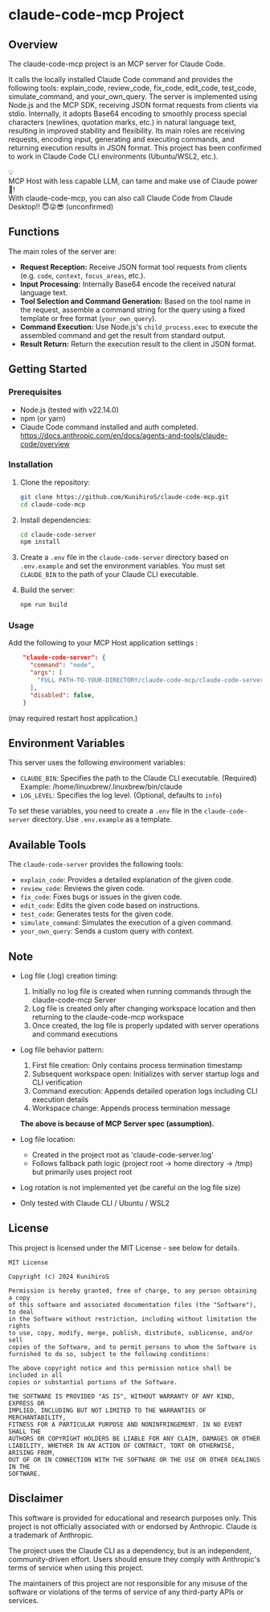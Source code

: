 # claude-code-mcp Project

## Overview

The claude-code-mcp project is an MCP server for Claude Code.

It calls the locally installed Claude Code command and provides the following tools: explain_code, review_code, fix_code, edit_code, test_code, simulate_command, and your_own_query.  The server is implemented using Node.js and the MCP SDK, receiving JSON format requests from clients via stdio. Internally, it adopts Base64 encoding to smoothly process special characters (newlines, quotation marks, etc.) in natural language text, resulting in improved stability and flexibility. Its main roles are receiving requests, encoding input, generating and executing commands, and returning execution results in JSON format.
This project has been confirmed to work in Claude Code CLI environments (Ubuntu/WSL2, etc.).

💡  
MCP Host with less capable LLM, can tame and make use of Claude power💪!  
With claude-code-mcp, you can also call Claude Code from Claude Desktop!! 😇😜😎 (unconfirmed)

## Functions
The main roles of the server are:

-   **Request Reception:** Receive JSON format tool requests from clients (e.g. `code`, `context`, `focus_areas`, etc.).
-   **Input Processing:** Internally Base64 encode the received natural language text.
-   **Tool Selection and Command Generation:** Based on the tool name in the request, assemble a command string for the query using a fixed template or free format (`your_own_query`).
-   **Command Execution:** Use Node.js's `child_process.exec` to execute the assembled command and get the result from standard output.
-   **Result Return:** Return the execution result to the client in JSON format.

## Getting Started

### Prerequisites

-   Node.js (tested with v22.14.0)
-   npm (or yarn)
-   Claude Code command installed and auth completed.
    https://docs.anthropic.com/en/docs/agents-and-tools/claude-code/overview

### Installation

1.  Clone the repository:

    ```bash
    git clone https://github.com/KunihiroS/claude-code-mcp.git
    cd claude-code-mcp
    ```
2.  Install dependencies:

    ```bash
    cd claude-code-server
    npm install
    ```

3.  Create a `.env` file in the `claude-code-server` directory based on `.env.example` and set the environment variables.  You must set `CLAUDE_BIN` to the path of your Claude CLI executable.

4.  Build the server:

    ```bash
    npm run build
    ```
### Usage

Add the following to your MCP Host application settings :

```json
    "claude-code-server": {
      "command": "node",
      "args": [
        "FULL PATH-TO-YOUR-DIRECTORY/claude-code-mcp/claude-code-server/build/index.js"
      ],
      "disabled": false,
    }
```
(may required restart host application.)

## Environment Variables

This server uses the following environment variables:

-   `CLAUDE_BIN`: Specifies the path to the Claude CLI executable. (Required)  
    Example: /home/linuxbrew/.linuxbrew/bin/claude
-   `LOG_LEVEL`: Specifies the log level. (Optional, defaults to `info`)

To set these variables, you need to create a `.env` file in the `claude-code-server` directory. Use `.env.example` as a template.

## Available Tools
The `claude-code-server` provides the following tools:

- `explain_code`: Provides a detailed explanation of the given code.
- `review_code`: Reviews the given code.
- `fix_code`: Fixes bugs or issues in the given code.
- `edit_code`: Edits the given code based on instructions.
- `test_code`: Generates tests for the given code.
- `simulate_command`: Simulates the execution of a given command.
- `your_own_query`: Sends a custom query with context.

## Note

- Log file (.log) creation timing:
  1. Initially no log file is created when running commands through the claude-code-mcp Server
  2. Log file is created only after changing workspace location and then returning to the claude-code-mcp workspace
  3. Once created, the log file is properly updated with server operations and command executions

- Log file behavior pattern:
  1. First file creation: Only contains process termination timestamp
  2. Subsequent workspace open: Initializes with server startup logs and CLI verification
  3. Command execution: Appends detailed operation logs including CLI execution details
  4. Workspace change: Appends process termination message

    **The above is because of MCP Server spec (assumption).**

- Log file location:
  - Created in the project root as 'claude-code-server.log'
  - Follows fallback path logic (project root → home directory → /tmp) but primarily uses project root

- Log rotation is not implemented yet (be careful on the log file size)
- Only tested with Claude CLI / Ubuntu / WSL2

## License

This project is licensed under the MIT License - see below for details.

```
MIT License

Copyright (c) 2024 KunihiroS

Permission is hereby granted, free of charge, to any person obtaining a copy
of this software and associated documentation files (the "Software"), to deal
in the Software without restriction, including without limitation the rights
to use, copy, modify, merge, publish, distribute, sublicense, and/or sell
copies of the Software, and to permit persons to whom the Software is
furnished to do so, subject to the following conditions:

The above copyright notice and this permission notice shall be included in all
copies or substantial portions of the Software.

THE SOFTWARE IS PROVIDED "AS IS", WITHOUT WARRANTY OF ANY KIND, EXPRESS OR
IMPLIED, INCLUDING BUT NOT LIMITED TO THE WARRANTIES OF MERCHANTABILITY,
FITNESS FOR A PARTICULAR PURPOSE AND NONINFRINGEMENT. IN NO EVENT SHALL THE
AUTHORS OR COPYRIGHT HOLDERS BE LIABLE FOR ANY CLAIM, DAMAGES OR OTHER
LIABILITY, WHETHER IN AN ACTION OF CONTRACT, TORT OR OTHERWISE, ARISING FROM,
OUT OF OR IN CONNECTION WITH THE SOFTWARE OR THE USE OR OTHER DEALINGS IN THE
SOFTWARE.
```

## Disclaimer

This software is provided for educational and research purposes only. This project is not officially associated with or endorsed by Anthropic. Claude is a trademark of Anthropic.

The project uses the Claude CLI as a dependency, but is an independent, community-driven effort. Users should ensure they comply with Anthropic's terms of service when using this project.

The maintainers of this project are not responsible for any misuse of the software or violations of the terms of service of any third-party APIs or services.